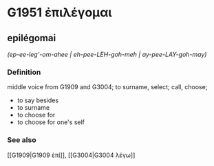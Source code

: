 # G1951 ἐπιλέγομαι

## epilégomai

_(ep-ee-leg'-om-ahee | eh-pee-LEH-goh-meh | ay-pee-LAY-goh-may)_

### Definition

middle voice from G1909 and G3004; to surname, select; call, choose; 

- to say besides
- to surname
- to choose for
- to choose for one's self

### See also

[[G1909|G1909 ἐπί]], [[G3004|G3004 λέγω]]
